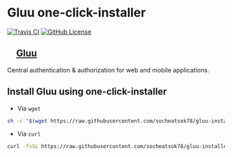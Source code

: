 # Gluu one-click-installer

[![Travis CI](https://travis-ci.com/socheatsok78/gluu-installer.svg?branch=master)][travis-ci-build] [![GitHub License](https://img.shields.io/github/license/socheatsok78/gluu-installer)][github-license]

## <img width="16px" src="https://avatars0.githubusercontent.com/u/3717106?s=200&v=4"> [Gluu](https://www.gluu.org/)

Central authentication & authorization
for web and mobile applications.

## Install **Gluu** using one-click-installer

-   Via `wget`

```sh
sh -c "$(wget https://raw.githubusercontent.com/socheatsok78/gluu-installer/master/setup.sh -O -)"
```

-   Via `curl`

```sh
curl -fsSL https://raw.githubusercontent.com/socheatsok78/gluu-installer/master/setup.sh | bash
```

[travis-ci-build]: https://travis-ci.com/socheatsok78/gluu-installer
[github-license]: https://github.com/socheatsok78/gluu-installer/blob/master/LICENSE
